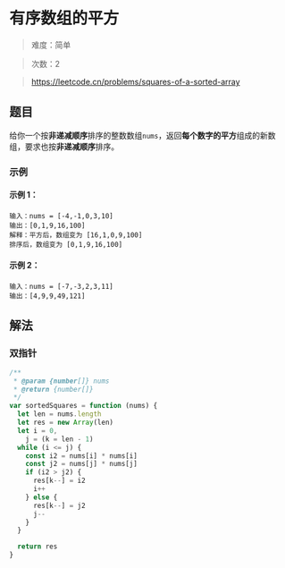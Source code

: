# 有序数组的平方

> 难度：简单

> 次数：2

> https://leetcode.cn/problems/squares-of-a-sorted-array

## 题目

给你一个按**非递减顺序**排序的整数数组`nums`，返回**每个数字的平方**组成的新数组，要求也按**非递减顺序**排序。

### 示例

#### 示例 1：

```
输入：nums = [-4,-1,0,3,10]
输出：[0,1,9,16,100]
解释：平方后，数组变为 [16,1,0,9,100]
排序后，数组变为 [0,1,9,16,100]
```

#### 示例 2：

```
输入：nums = [-7,-3,2,3,11]
输出：[4,9,9,49,121]
```

## 解法

### 双指针

```javascript
/**
 * @param {number[]} nums
 * @return {number[]}
 */
var sortedSquares = function (nums) {
  let len = nums.length
  let res = new Array(len)
  let i = 0,
    j = (k = len - 1)
  while (i <= j) {
    const i2 = nums[i] * nums[i]
    const j2 = nums[j] * nums[j]
    if (i2 > j2) {
      res[k--] = i2
      i++
    } else {
      res[k--] = j2
      j--
    }
  }

  return res
}
```
